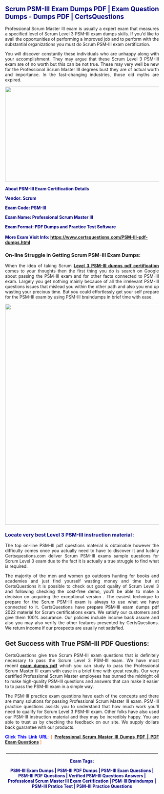 <h2 style="text-align: justify;"><span style="color: #000080;">Scrum PSM-III Exam Dumps PDF | Exam Question Dumps - Dumps PDF | CertsQuestions</span></h2>
<p style="text-align: justify;">Professional Scrum Master III exam is usually a expert exam that measures a specified level of Scrum Level 3 PSM-III exam dumps skills. If you'd like to avail the opportunities of performing a improved job and to perform with the substantial organizations you must do Scrum PSM-III exam certification.</p>
<p style="text-align: justify;">You will discover constantly these individuals who are unhappy along with your accomplishment. They may argue that these Scrum Level 3 PSM-III exam are of no worth but this can be not true. These may very well be new for the Professional Scrum Master III degrees bust they are of actual worth and importance. In the fast-changing industries, those old myths are expired.</p>
<p><img style="display: block; margin-left: auto; margin-right: auto;" src="https://i.imgur.com/eaP4ae9.png" width="840" height="310" /></p>
<p><span style="color: #000080;"><strong>About PSM-III Exam Certification Details</strong></span></p>
<p><span style="color: #000080;"><strong>Vendor: Scrum<br /></strong></span></p>
<p><span style="color: #000080;"><strong>Exam Code: PSM-III</strong></span></p>
<p><span style="color: #000080;"><strong>Exam Name: Professional Scrum Master III</strong></span></p>
<p><span style="color: #000080;"><strong>Exam Format: PDF Dumps and Practice Test Software<br /><br />More Exam Visit Info: <span style="color: #ff6600;"><a href="https://www.certsquestions.com/PSM-III-pdf-dumps.html">https://www.certsquestions.com/PSM-III-pdf-dumps.html</a></span></strong></span></p>
<h3>On-line Struggle in Getting Scrum PSM-III Exam Dumps:</h3>
<p style="text-align: justify;">When the idea of taking Scrum <a href="https://www.certsquestions.com/PSM-III-pdf-dumps.html"><strong>Level 3 PSM-III dumps pdf certification</strong></a> comes to your thoughts then the first thing you do is search on Google about passing the PSM-III exam and for other facts connected to PSM-III exam. Largely you get nothing mainly because of all the irrelevant PSM-III questions issues that mislead you within the other path and also you end up wasting your precious time. But you could effortlessly get your self prepare for the PSM-III exam by using PSM-III braindumps in brief time with ease.</p>
<p><a href="https://www.certsquestions.com/PSM-III-pdf-dumps.html"><img style="display: block; margin-left: auto; margin-right: auto;" src="https://i.imgur.com/pxhoKQ2.png" width="720" /></a></p>
<h3><span style="color: #000080;">Locate very best Level 3 PSM-III instruction material :</span></h3>
<p style="text-align: justify;">The top on-line PSM-III pdf questions material is obtainable however the difficulty comes once you actually need to have to discover it and luckily Certsquestions.com deliver Scrum PSM-III exams sample questions for Scrum Level 3 exam due to the fact it is actually a true struggle to find what is required.</p>
<p style="text-align: justify;">The majority of the men and women go outdoors hunting for books and academies and just find yourself wasting money and time but at CertsQuestions it is possible to check out good quality of Scrum Level 3 and following checking the cost-free demo, you'll be able to make a decision on acquiring the exceptional version . The easiest technique to prepare for the Scrum PSM-III exam is always to use what we have connected to it. CertsQuestions have <span style="color: #000000;">prepare PSM-III exam dumps pdf 2022</span> material for Scrum certifications exam. We satisfy our customers and give them 100% assurance. Our policies include income back assure and also you may also verify the other features presented by CertsQuestions. We return income if our prospects are usually not satisfied.</p>
<h2>Get Success with True PSM-III PDF Questions:</h2>
<p style="text-align: justify;">CertsQuestions give true Scrum PSM-III exam questions that is definitely necessary to pass the Scrum Level 3 PSM-III exam. We have most recent<strong>&nbsp;<a href="https://www.certsquestions.com/">exam dumps pdf</a></strong>&nbsp;which you can study to pass the Professional Scrum Master III exam with ease in a brief time with great results. Our very certified Professional Scrum Master employees has burned the midnight oil to make high-quality PSM-III questions and answers that can make it easier to to pass the PSM-III exam in a simple way.</p>
<p style="text-align: justify;">The PSM-III practice exam questions have each of the concepts and there are many solutions for passing Professional Scrum Master III exam. PSM-III practice questions assists you to understand that how much work you'll need to qualify for Scrum Level 3 PSM-III exam. Other folks have also used our PSM-III instruction material and they may be incredibly happy. You are able to trust us by checking the feedback on our site. We supply dollars back guarantee with our products.</p>
<p style="text-align: justify;"><span style="color: #0000ff;"><strong>Click This Link URL</strong>:</span> <span style="color: #ff6600;">[ <strong><a href="https://www.certsquestions.com/professional-scrum-master-certification.html">Professional Scrum Master III Dumps PDF | PDF Exam Questions</a></strong> ]</span></p>
<p style="text-align: center;">______________________________________________________________________________</p>
<p style="text-align: center;"><span style="color: #000080;"><strong>Exam Tags:</strong></span></p>
<p style="text-align: center;"><span style="color: #000080;"><strong>PSM-III Exam Dumps | PSM-III PDF Dumps | PSM-III Exam Questions | PSM-III PDF Questions | Verified PSM-III Questions Answers | Professional Scrum Master III Exam Certification | PSM-III Braindumps | PSM-III Pratice Test | PSM-III Practice Questions</strong></span></p>
